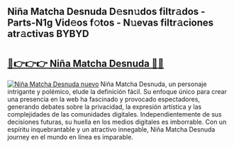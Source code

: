 ## Niña Matcha Desnuda D𝚎sn𝚞dos filtr𝚊dos - Parts-N1g Vid𝚎os f𝚘tos - N𝚞evas filtr𝚊ciones atr𝚊ctivas BYBYD

# <h2><a href="http://mb8z9s.tromn.icu/?c=Ni%c3%b1a+Matcha+Desnuda">🔗👉👉👉 Niña Matcha Desnuda 🔗🔗</a></h2>

[![Niña Matcha Desnuda nuevo](https://i.imgur.com/pEAQMta.gif)](http://mb8z9s.tromn.icu/?c=Ni%c3%b1a+Matcha+Desnuda)
Niña Matcha Desnuda, un personaje intrigante y polémico, elude la definición fácil. Su enfoque único para crear una presencia en la web ha fascinado y provocado espectadores, generando debates sobre la privacidad, la expresión artística y las complejidades de las comunidades digitales. Independientemente de sus decisiones futuras, su huella en los medios digitales es imborrable. Con un espíritu inquebrantable y un atractivo innegable, Niña Matcha Desnuda journey en el mundo en línea es imparable.
